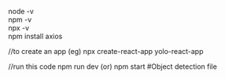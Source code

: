 node -v       
npm -v      
npx -v        
npm install axios

//to create an app (eg)
npx create-react-app yolo-react-app

//run this code
npm run dev
(or)
npm start
#Object detection file

